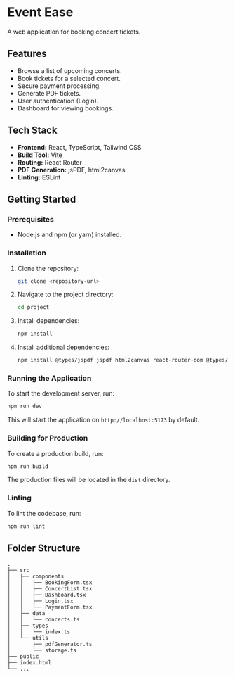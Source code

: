 # Event Ease

A web application for booking concert tickets.

## Features

*   Browse a list of upcoming concerts.
*   Book tickets for a selected concert.
*   Secure payment processing.
*   Generate PDF tickets.
*   User authentication (Login).
*   Dashboard for viewing bookings.

## Tech Stack

*   **Frontend:** React, TypeScript, Tailwind CSS
*   **Build Tool:** Vite
*   **Routing:** React Router
*   **PDF Generation:** jsPDF, html2canvas
*   **Linting:** ESLint

## Getting Started

### Prerequisites

*   Node.js and npm (or yarn) installed.

### Installation

1.  Clone the repository:
    ```bash
    git clone <repository-url>
    ```
2.  Navigate to the project directory:
    ```bash
    cd project
    ```
3.  Install dependencies:
    ```bash
    npm install
    ```
4.  Install additional dependencies:
    ```bash
    npm install @types/jspdf jspdf html2canvas react-router-dom @types/react-router-dom
    ```

### Running the Application

To start the development server, run:

```bash
npm run dev
```

This will start the application on `http://localhost:5173` by default.

### Building for Production

To create a production build, run:

```bash
npm run build
```

The production files will be located in the `dist` directory.

### Linting

To lint the codebase, run:

```bash
npm run lint
```

## Folder Structure

```
.
├── src
│   ├── components
│   │   ├── BookingForm.tsx
│   │   ├── ConcertList.tsx
│   │   ├── Dashboard.tsx
│   │   ├── Login.tsx
│   │   └── PaymentForm.tsx
│   ├── data
│   │   └── concerts.ts
│   ├── types
│   │   └── index.ts
│   └── utils
│       ├── pdfGenerator.ts
│       └── storage.ts
├── public
├── index.html
└── ...
```